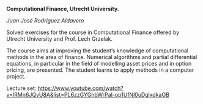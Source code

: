 **Computational Finance, Utrecht University.**

*Juan José Rodríguez Aldavero*

Solved exercises for the course in Computational Finance offered by Utrecht University and Prof. Lech Grzelak. 

The course aims at improving the student’s knowledge of computational methods in the area of finance. Numerical algorithms and partial differential equations, in particular in the field of modelling asset prices and in option pricing, are presented. The student learns to apply methods in a computer project.

Lecture set: https://www.youtube.com/watch?v=IRMn6JQvU8A&list=PL6zzGYGhbWrPaI-op1UfNl0uDglxdkaOB
